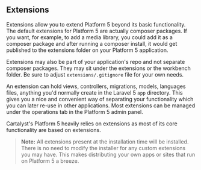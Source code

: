 ## Extensions

Extensions allow you to extend Platform 5 beyond its basic functionality. The
default extensions for Platform 5 are actually composer packages. If you want,
for example, to add a media library, you could add it as a composer package
and after running a composer install, it would get published to the
extensions folder on your Platform 5 application.

Extensions may also be part of your application's repo and not separate composer
packages. They may sit under the extensions or the workbench folder. Be sure to
adjust `extensions/.gitignore` file for your own needs.

An extension can hold views, controllers, migrations, models, languages files,
anything you'd normally create in the Laravel 5 `app` directory. This gives
you a nice and convenient way of separating your functionality which you
can later re-use in other applications. Most extensions can be managed
under the operations tab in the Platform 5 admin panel.

Cartalyst's Platform 5 heavily relies on extensions as most of its core functionality
are based on extensions.

> **Note:** All extensions present at the installation time will be installed.
There is no need to modify the installer for any custom extensions you may have.
This makes distributing your own apps or sites that run on Platform 5 a breeze.
